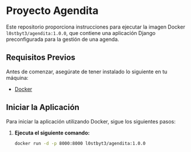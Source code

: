 # Proyecto Agendita

Este repositorio proporciona instrucciones para ejecutar la imagen Docker `l0stbyt3/agendita:1.0.0`, que contiene una aplicación Django preconfigurada para la gestión de una agenda.

## Requisitos Previos

Antes de comenzar, asegúrate de tener instalado lo siguiente en tu máquina:

- [Docker](https://www.docker.com/get-started)

## Iniciar la Aplicación

Para iniciar la aplicación utilizando Docker, sigue los siguientes pasos:

1. **Ejecuta el siguiente comando:**

   ```bash
   docker run -d -p 8000:8000 l0stbyt3/agendita:1.0.0